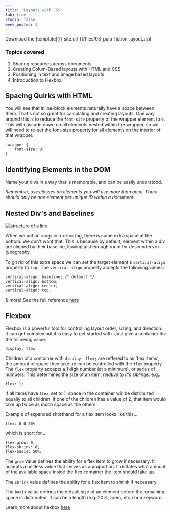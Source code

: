 ```yaml
---
title: 'Layouts with CSS'
lab: true
studio: false
week_posted: 3
---  
```


Download the [template]({{ site.url }}/files/03_pulp-fiction-layout.zip)

### Topics covered

1. Sharing resources across documents
2. Creating Colum-Based layouts with HTML and CSS  
3. Positioning in text and image based layouts  
4. Introduction to Flexbox



## Spacing Quirks with HTML

You will see that inline-block elements naturally have a space between them. That's not so great for calculating and creating layouts. One way around this is to reduce the `font-size` property of the wrapper element to `0`.  This will cascade down on all elements nested within the wrapper, so we will need to re-set the font-size property for all elements on the interior of that wrapper.

~~~
.wrapper {
    font-size: 0;
}
~~~



## Identifying Elements in the DOM

Name your divs in a way that is memorable, and can be easily understood.  

*Remember, use classes on elements you will use more than once. There should only be one element per unique ID within a document*



## Nested Div's and Baselines

![structure of a line](https://i.stack.imgur.com/Ousrm.gif)

When we put an `<img>` in a `<div>` tag, there is some extra space at the bottom. We don't want that. This is because by default, element within a div are aligned by their baseline, leaving just enough room for descenders in typography.  

To git rid of this extra space we can set the target element's `vertical-align` property to `top` . The `vertical-align` property accepts the following values:  

~~~
vertical-align: baseline; /* default */
vertical-align: bottom;
vertical-align: center;
vertical-align: top;
~~~  

& more! See the full reference [here](http://www.w3schools.com/cssref/pr_pos_vertical-align.asp)


## Flexbox

Flexbox is a powerful tool for controlling layout order, sizing, and direction. It can get complex but it is easy to get started with. Just give a container div the following value.

~~~
display: flex
~~~

Children of a container with `display: flex;` are reffered to as 'flex items', the amount of space they take up can be controlled with the `flex` property. The `flex` property accepts a 1 digit number (at a minimum), or series of numbers. This determines the size of an item, *relative to it's siblings.* e.g...

~~~
flex: 1;
~~~

If all items have `flex `set to 1, space in the container will be distributed equally to all children. If one of the children has a value of 2, that item would take up twice as much space as the others.

Example of expanded shorthand for a flex item looks like this...

~~~
flex: 0 0 50%
~~~

which is short for...

~~~
flex-grow: 0;
flex-shrink: 0;
flex-basis: 50%;
~~~

The `grow` value defines the ability for a flex item to grow if necessary. It accepts a unitless value that serves as a proportion. It dictates what amount of the available space inside the flex container the item should take up. 

The `shrink` value defines the ability for a flex item to shrink if necessary.

The `basis` value defines the default size of an element before the remaining space is distributed. It can be a length (e.g. 20%, 5rem, etc.) or a keyword.

Learn more about flexbox [here](https://css-tricks.com/snippets/css/a-guide-to-flexbox/)



